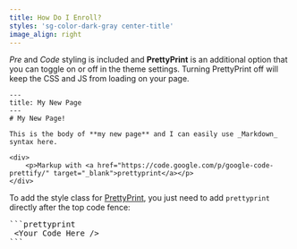 ```yaml
---
title: How Do I Enroll?
styles: 'sg-color-dark-gray center-title'
image_align: right
---
```


*Pre* and *Code* styling is included and **PrettyPrint** is an additional option that you can toggle on or off in the theme settings. Turning PrettyPrint off will keep the CSS and JS from loading on your page.

```prettyprint
---
title: My New Page
---
# My New Page!

This is the body of **my new page** and I can easily use _Markdown_ syntax here.
```

```prettyprint
<div>
	<p>Markup with <a href="https://code.google.com/p/google-code-prettify/" target="_blank">prettyprint</a></p>
</div>
```

To add the style class for [PrettyPrint](https://code.google.com/p/google-code-prettify/), you just need to add `prettyprint` directly after the top code fence:

<pre class="sg-highlight-dark">
```prettyprint
 &lt;Your Code Here /&gt;
```
</pre>